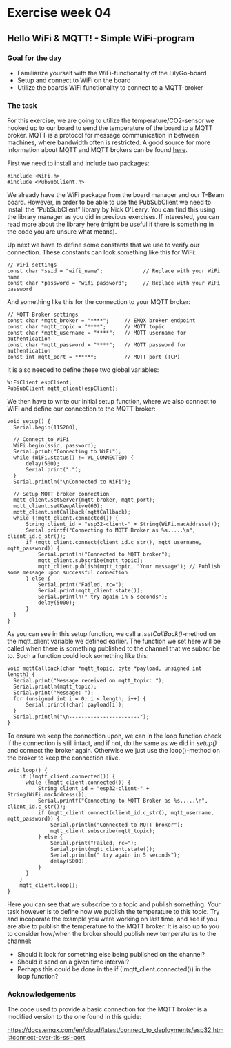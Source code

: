 # Exercise week 04
## Hello WiFi & MQTT! - Simple WiFi-program

### Goal for the day

  * Familiarize yourself with the WiFi-functionality of the LilyGo-board
  * Setup and connect to WiFi on the board
  * Utilize the boards WiFi functionality to connect to a MQTT-broker

### The task

For this exercise, we are going to utilize the temperature/CO2-sensor we hooked up to our board to send the temperature of the board to a MQTT broker. 
MQTT is a protocol for message communication in between machines, where bandwidth often is restricted. 
A good source for more information about MQTT and MQTT brokers can be found [here](https://aws.amazon.com/what-is/mqtt/).


First we need to install and include two packages:

    #include <WiFi.h>
    #include <PubSubClient.h>

We already have the WiFi package from the board manager and our T-Beam board. 
However, in order to be able to use the PubSubClient we need to install the "PubSubClient" library by Nick O'Leary. 
You can find this using the library manager as you did in previous exercises. 
If interested, you can read more about the library [here](https://github.com/knolleary/pubsubclient) (might be useful if there is something in the code you are unsure what means).

Up next we have to define some constants that we use to verify our connection.
These constants can look something like this for WiFi:

    // WiFi settings
    const char *ssid = "wifi_name";             // Replace with your WiFi name
    const char *password = "wifi_password";     // Replace with your WiFi password

And something like this for the connection to your MQTT broker:

    // MQTT Broker settings
    const char *mqtt_broker = "****";     // EMQX broker endpoint
    const char *mqtt_topic = "****";      // MQTT topic
    const char *mqtt_username = "****";   // MQTT username for authentication
    const char *mqtt_password = "****";   // MQTT password for authentication
    const int mqtt_port = ******;         // MQTT port (TCP)

It is also needed to define these two global variables:

    WiFiClient espClient;
    PubSubClient mqtt_client(espClient);

We then have to write our initial setup function, where we also connect to WiFi and define our connection to the MQTT broker:

    void setup() {
      Serial.begin(115200);

      // Connect to WiFi
      WiFi.begin(ssid, password);
      Serial.print("Connecting to WiFi");
      while (WiFi.status() != WL_CONNECTED) {
          delay(500);
          Serial.print(".");
      }
      Serial.println("\nConnected to WiFi");

      // Setup MQTT broker connection
      mqtt_client.setServer(mqtt_broker, mqtt_port);
      mqtt_client.setKeepAlive(60);
      mqtt_client.setCallback(mqttCallback);
      while (!mqtt_client.connected()) {
          String client_id = "esp32-client-" + String(WiFi.macAddress());
          Serial.printf("Connecting to MQTT Broker as %s.....\n", client_id.c_str());
          if (mqtt_client.connect(client_id.c_str(), mqtt_username, mqtt_password)) {
              Serial.println("Connected to MQTT broker");
              mqtt_client.subscribe(mqtt_topic);
              mqtt_client.publish(mqtt_topic, "Your message"); // Publish some message upon successful connection
          } else {
              Serial.print("Failed, rc=");
              Serial.print(mqtt_client.state());
              Serial.println(" try again in 5 seconds");
              delay(5000);
          }
      }
    }

As you can see in this setup function, we call a *.setCallBack()*-method on the mqtt_client variable we defined earlier.
The function we set here will be called when there is something published to the channel that we subscribe to.
Such a function could look something like this:

    void mqttCallback(char *mqtt_topic, byte *payload, unsigned int length) {
      Serial.print("Message received on mqtt_topic: ");
      Serial.println(mqtt_topic);
      Serial.print("Message: ");
      for (unsigned int i = 0; i < length; i++) {
          Serial.print((char) payload[i]);
      }
      Serial.println("\n-----------------------");
    }

To ensure we keep the connection upon, we can in the loop function check if the connection is still intact, and if not, do the same as we did in *setup()* and connect the broker again.
Otherwise we just use the loop()-method on the broker to keep the connection alive.

    void loop() {
        if (!mqtt_client.connected()) {
          while (!mqtt_client.connected()) {
              String client_id = "esp32-client-" + String(WiFi.macAddress());
              Serial.printf("Connecting to MQTT Broker as %s.....\n", client_id.c_str());
              if (mqtt_client.connect(client_id.c_str(), mqtt_username, mqtt_password)) {
                  Serial.println("Connected to MQTT broker");
                  mqtt_client.subscribe(mqtt_topic);
              } else {
                  Serial.print("Failed, rc=");
                  Serial.print(mqtt_client.state());
                  Serial.println(" try again in 5 seconds");
                  delay(5000);
              }
          }
        }
        mqtt_client.loop();
    }

Here you can see that we subscribe to a topic and publish something.
Your task however is to define how we publish the temperature to this topic. 
Try and incoporate the example you were working on last time, and see if you are able to publish the temperature to the MQTT broker. 
It is also up to you to consider how/when the broker should publish new temperatures to the channel:

- Should it look for something else being published on the channel?
- Should it send on a given time interval?
- Perhaps this could be done in the if (!mqtt_client.connected()) in the loop function?

### Acknowledgements

The code used to provide a basic connection for the MQTT broker is a modified version to the one found in this guide:

https://docs.emqx.com/en/cloud/latest/connect_to_deployments/esp32.html#connect-over-tls-ssl-port